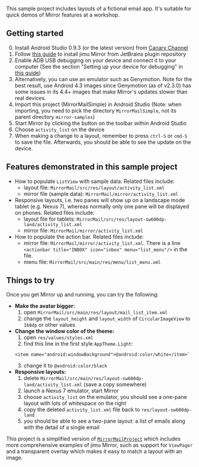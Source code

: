 This sample project includes layouts of a fictional email app. It's suitable for quick demos of Mirror features at a workshop.

## Getting started

0. Install Android Studio 0.9.3 (or the latest version) from [Canary Channel](http://tools.android.com/download/studio/canary)
1. Follow [this guide](http://jimulabs.com/mirror-docs/mirror-android-studio-plugin-installation-guide/) to install jimu Mirror from JetBrains plugin repository
2. Enable ADB USB debugging on your device and connect it to your computer (See the section "Setting up your device for debugging" in [this guide](http://jimulabs.com/mirror-docs/mirror-js-designer-guide/))
3. Alternatively, you can use an emulator such as Genymotion. Note for the best result, use Android 4.3 images since Genymotion (as of v2.3.0) has some issues in its 4.4+ images that make Mirror's updates slower than real devices.
4. Import this project (MirrorMailSimple) in Android Studio (Note: when importing, you need to pick the directory `MirrorMailSimple`, not its parent directory `mirror-samples`)
5. Start Mirror by clicking the button on the toolbar within Android Studio
6. Choose `activity_list` on the device
7. When making a change to a layout, remember to press `ctrl-S` or `cmd-S` to save the file. Afterwards, you should be able to see the update on the device. 

## Features demonstrated in this sample project

- How to populate `ListView` with sample data. Related files include:
  - layout file: `MirrorMail/src/res/layout/activity_list.xml`
  - mirror file (sample data): `MirrorMail/mirror/activity_list.xml`
- Responsive layouts, i.e. two panes will show up on a landscape mode tablet (e.g. Nexus 7), whereas normally only one pane will be displayed on phones. Related files include:
  - layout file for tablets: `MirrorMail/src/res/layout-sw600dp-land/activity_list.xml`
  - mirror file: `MirrorMail/mirror/activity_list.xml`
- How to populate the action bar. Related files include:
  - mirror file: `MirrorMail/mirror/activity_list.xml`. There is a line `<actionbar title="INBOX" icon="inbox" menu="list_menu"/>` in the file.
  - menu file: `MirrorMail/src/main/res/menu/list_menu.xml`

## Things to try
Once you get Mirror up and running, you can try the following:

- **Make the avatar bigger:**
  1. open `MirrorMail/src/main/res/layout/mail_list_item.xml`
  2. change the `layout_height` and `layout_width` of `CircularImageView` to `168dp` or other values
- **Change the window color of the theme:**
  1. open `res/values/styles.xml`
  2. find this line in the first style `AppTheme.Light`:
  ```
  <item name="android:windowBackground">@android:color/white</item>`
  ```
  3. change it to `@android:color/black`
- **Responsive layouts:**
  1. delete `MirrorMail/src/main/res/layout-sw600dp-land/activity_list.xml` (save a copy somewhere)
  2. launch a Nexus 7 emulator, start Mirror
  3. choose `activity_list` on the emulator, you should see a one-pane layout with lots of whitespace on the right
  4. copy the deleted `activity_list.xml` file back to `res/layout-sw600dp-land`
  5. you should be able to see a two-pane layout: a list of emails along with the detail of a single email
 
This project is a simplified version of [`MirrorMailProject`](https://github.com/jimulabs/mirror-samples/tree/master/MirrorMailProject) which includes more comprehensive examples of jimu Mirror, such as support for `ViewPager` and a transparent overlay which makes it easy to match a layout with an image.

